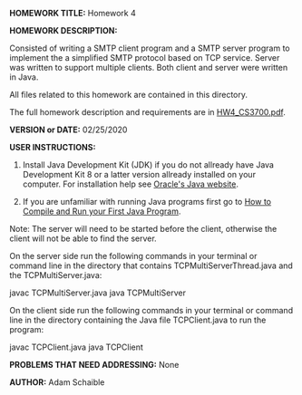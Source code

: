 **HOMEWORK TITLE:** Homework 4

**HOMEWORK DESCRIPTION:**

Consisted of writing a SMTP client program and a SMTP server program to implement the a simplified SMTP protocol based on TCP service. Server was written to support multiple clients. Both client and server were written in Java. 

All files related to this homework are contained in this directory.

The full homework description and requirements are in [HW4_CS3700.pdf](https://github.com/AdamSchaible/MSU_Denver/blob/master/CS%203700%20Computer%20Networks%20(Spring%202020)/HW4/HW4_CS3700.pdf).

**VERSION or DATE:** 02/25/2020

**USER INSTRUCTIONS:** 

1) Install Java Development Kit (JDK) if you do not allready have Java Development Kit 8 or a latter version allready installed on your computer. For installation help see [Oracle's Java website](https://www.oracle.com/java/technologies/javase-downloads.html).

2) If you are unfamiliar with running Java programs first go to [How to Compile and Run your First Java Program](https://beginnersbook.com/2013/05/first-java-program/).

Note: The server will need to be started before the client, otherwise the client will not be able to find the server.

On the server side run the following commands in your terminal or command line in the directory that contains TCPMultiServerThread.java and the TCPMultiServer.java:

javac TCPMultiServer.java
java TCPMultiServer

On the client side run the following commands in your terminal or command line in the directory containing the Java file TCPClient.java to run the program:

javac TCPClient.java
java TCPClient

**PROBLEMS THAT NEED ADDRESSING:** None

**AUTHOR:** Adam Schaible